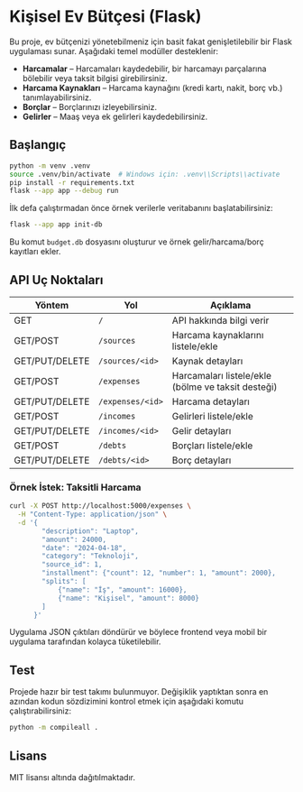 # Kişisel Ev Bütçesi (Flask)

Bu proje, ev bütçenizi yönetebilmeniz için basit fakat genişletilebilir bir Flask uygulaması sunar. Aşağıdaki temel modüller desteklenir:

- **Harcamalar** – Harcamaları kaydedebilir, bir harcamayı parçalarına bölebilir veya taksit bilgisi girebilirsiniz.
- **Harcama Kaynakları** – Harcama kaynağını (kredi kartı, nakit, borç vb.) tanımlayabilirsiniz.
- **Borçlar** – Borçlarınızı izleyebilirsiniz.
- **Gelirler** – Maaş veya ek gelirleri kaydedebilirsiniz.

## Başlangıç

```bash
python -m venv .venv
source .venv/bin/activate  # Windows için: .venv\\Scripts\\activate
pip install -r requirements.txt
flask --app app --debug run
```

İlk defa çalıştırmadan önce örnek verilerle veritabanını başlatabilirsiniz:

```bash
flask --app app init-db
```

Bu komut `budget.db` dosyasını oluşturur ve örnek gelir/harcama/borç kayıtları ekler.

## API Uç Noktaları

| Yöntem | Yol | Açıklama |
| --- | --- | --- |
| GET | `/` | API hakkında bilgi verir |
| GET/POST | `/sources` | Harcama kaynaklarını listele/ekle |
| GET/PUT/DELETE | `/sources/<id>` | Kaynak detayları |
| GET/POST | `/expenses` | Harcamaları listele/ekle (bölme ve taksit desteği) |
| GET/PUT/DELETE | `/expenses/<id>` | Harcama detayları |
| GET/POST | `/incomes` | Gelirleri listele/ekle |
| GET/PUT/DELETE | `/incomes/<id>` | Gelir detayları |
| GET/POST | `/debts` | Borçları listele/ekle |
| GET/PUT/DELETE | `/debts/<id>` | Borç detayları |

### Örnek İstek: Taksitli Harcama

```bash
curl -X POST http://localhost:5000/expenses \
  -H "Content-Type: application/json" \
  -d '{
        "description": "Laptop",
        "amount": 24000,
        "date": "2024-04-18",
        "category": "Teknoloji",
        "source_id": 1,
        "installment": {"count": 12, "number": 1, "amount": 2000},
        "splits": [
            {"name": "İş", "amount": 16000},
            {"name": "Kişisel", "amount": 8000}
        ]
      }'
```

Uygulama JSON çıktıları döndürür ve böylece frontend veya mobil bir uygulama tarafından kolayca tüketilebilir.

## Test

Projede hazır bir test takımı bulunmuyor. Değişiklik yaptıktan sonra en azından kodun sözdizimini kontrol etmek için aşağıdaki komutu çalıştırabilirsiniz:

```bash
python -m compileall .
```

## Lisans

MIT lisansı altında dağıtılmaktadır.
